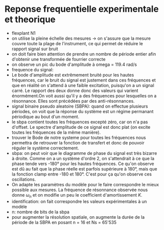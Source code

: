 # Reponse frequentielle experimentale et theorique

- flexplant N1
- on utilise la pleine échelle des mesures -> on s'assure que la mesure couvre toute la plage de l'instrument, ce qui permet de réduire le rapport signal sur bruit
- on doit faire bien attention de prendre un nombre de période entier afin d'obtenir une transformée de fourrier correcte
- on observe un pic du bode d'amplitude à omega = 119.4 rad/s
- frequence du signal:
- Le bode d'amplitude est extrêmement bruité pour les hautes fréquences, car le bruit du signal est justement dans ces fréquences et que en réalité on s'attend à une faible excitation, puisqu'on a un signal carré. Le rapport des deux donne donc des valeurs qui varient énormément.On voit aussi qu'il y a des fréquences pour lesquelles on a résonnance. Elles sont précédées par des anti-résonnances.
- signal binaire pseudo aleatoire (SBPA): quand on effectue plusieurs périodes, on voit que la réponse du système est un régime permanant périodique au bout d'un moment.
- le sbpa contient toutes les fréquences excepté zéro, car on n'a pas d'offset. Le spectre d'amplitude de ce signal est donc plat (on excite toutes les fréquences de la même manière).
- trouver le Bode de notre systeme pour toutes les fréquences nous permettra de retrouver la fonction de transfert et donc de pouvoir réguler le système correctement.
- sbpa: on peut voir que le diagramme de phase du signal est très bizarre à droite. Comme on a un système d'ordre 2, on s'attendrait à ce que la phase tende vers -180° pour les hautes fréquences. Ce qu'on observe est dû au fait que la phase réelle est parfois supérieure à 180°, mais que la fonction clamp entre -180 et 180°. C'est pour ça qu'on observe ces oscillations.
- On adapte les paramètres du modèle pour le faire correspondre le mieux possible aux mesures. La fréquence de résonnance observée nous donne $\omega_n$ et on modifie un peu le coefficient d'amortissement $K$.
- identification: on fait correspondre les valeurs expérimentales à un modèle
- n: nombre de bits de la sbpa
- pour augmenter la résolution spatiale, on augmente la durée de la période de la SBPA en posant n = 16 et Ns = 65'535
